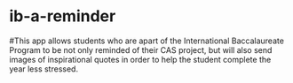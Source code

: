 # ib-a-reminder
#This app allows students who are apart of the International Baccalaureate Program to be not only reminded of their CAS project, but will also send images of inspirational quotes in order to help the student complete the year less stressed.  
